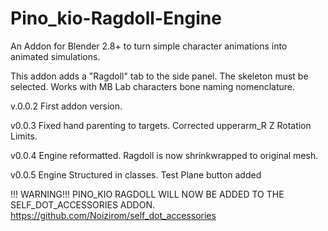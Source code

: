 # Pino_kio-Ragdoll-Engine
An Addon for Blender 2.8+ to turn simple character animations into animated simulations.

This addon adds a "Ragdoll" tab to the side panel. The skeleton must be selected. Works with MB Lab characters bone naming nomenclature. 

v.0.0.2
First addon version.

v0.0.3
Fixed hand parenting to targets.
Corrected upperarm_R Z Rotation Limits.

v0.0.4
Engine reformatted.
Ragdoll is now shrinkwrapped to original mesh.

v0.0.5
Engine Structured in classes.
Test Plane button added

!!! WARNING!!!
PINO_KIO RAGDOLL WILL NOW BE ADDED TO THE SELF_DOT_ACCESSORIES ADDON. 
https://github.com/Noizirom/self_dot_accessories
